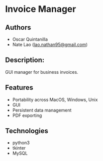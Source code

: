 # Invoice Manager
## Authors
* Oscar Quintanilla
* Nate Lao (lao.nathan95@gmail.com)
## Description:
GUI manager for business invoices.
## Features
* Portability across MacOS, Windows, Unix
* GUI
* Persistent data management
* PDF exporting
## Technologies
* python3
* tkinter
* MySQL
